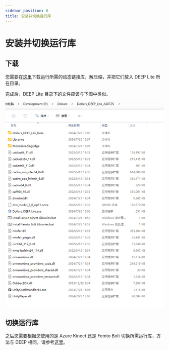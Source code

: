 ```yaml
---
sidebar_position: 6
title: 安装并切换运行库
---
```


# 安装并切换运行库

## 下载

您需要在[这里](https://pan.baidu.com/s/1_gYS10tWosJQET3vQeVwtQ?pwd=dav6)下载运行所需的动态链接库，解压缩，并把它们放入 DEEP Lite 所在目录。

完成后，DEEP Lite 目录下的文件应该与下图中类似。

![](../../img/2024_07_25_16_55_37.png)

## 切换运行库

之后您需要根据您使用的是 Azure Kinect 还是 Femto Bolt 切换所需运行库，方法与 DEEP 相同，请参考[这里](/Dollars-DEEP/cameras)。